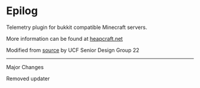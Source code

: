 # Epilog

Telemetry plugin for bukkit compatible Minecraft servers.

More information can be found at [heapcraft.net](http://heapcraft.net/?p=epilog-manual)

Modified from [source](https://github.com/stepmuel/epilog) by UCF Senior Design Group 22

-----

Major Changes

Removed updater